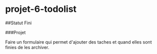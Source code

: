 # projet-6-todolist

##Statut
Fini

###Projet

Faire un formulaire qui permet d'ajouter des taches et quand elles sont finies de les archiver.
